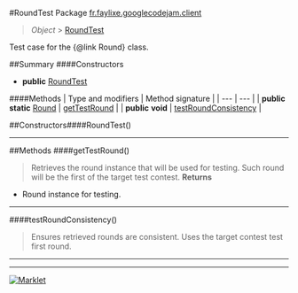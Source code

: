 #RoundTest
Package [fr.faylixe.googlecodejam.client](README.md)<br>

> *Object* > [RoundTest](RoundTest.md)

Test case for the {@link Round} class.

##Summary
####Constructors
* **public** [RoundTest](#roundtest)

####Methods
| Type and modifiers | Method signature |
| --- | --- |
| **public static** [Round](Round.md) | [getTestRound](#gettestround) |
| **public** **void** | [testRoundConsistency](#testroundconsistency) |


##Constructors####RoundTest()
> 

---


##Methods
####getTestRound()
> Retrieves the round instance that will
 be used for testing. Such round will be the first
 of the target test contest.
> **Returns**
* Round instance for testing.


---

####testRoundConsistency()
> Ensures retrieved rounds are consistent.
 Uses the target contest test first round.

---

---

[![Marklet](https://img.shields.io/badge/Generated%20by-Marklet-green.svg)](https://github.com/Faylixe/marklet)